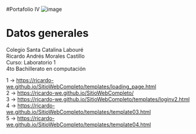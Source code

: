 #Portafolio IV
![image](https://user-images.githubusercontent.com/78930182/134989530-0b5801af-d86d-4bc6-bf74-6f4b89b4b683.png)

<h1 class="datosGeneralesTitle">Datos generales</h1>
Colegio Santa Catalina Labouré
<br>
Ricardo Andrés Morales Castillo
<br>
Curso: Laboratorio 1
<br>
4to Bachillerato en computación

<span class="separator"></span>
1 -> https://ricardo-we.github.io/SitioWebCompleto/templates/loading_page.html
<br>
2 -> https://ricardo-we.github.io/SitioWebCompleto/
<br>
3 -> https://ricardo-we.github.io/SitioWebCompleto/templates/loginv2.html
<br>
4 -> https://ricardo-we.github.io/SitioWebCompleto/templates/template03.html
<br>
5 -> https://ricardo-we.github.io/SitioWebCompleto/templates/template04.html
